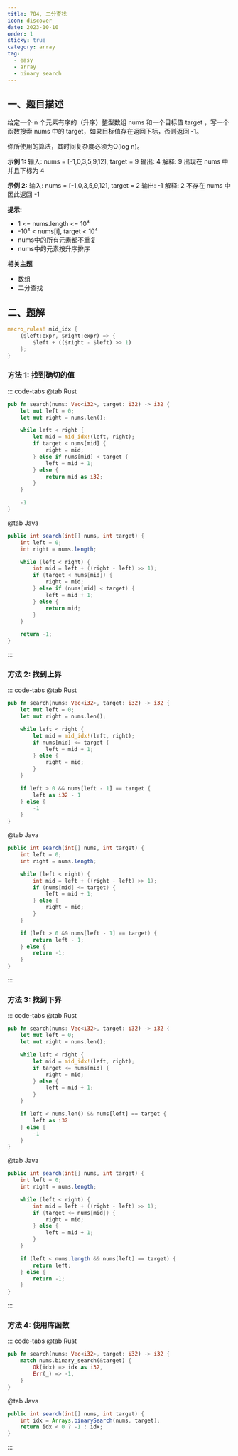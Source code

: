 ```yaml
---
title: 704, 二分查找
icon: discover
date: 2023-10-10
order: 1
sticky: true
category: array
tag: 
  - easy
  - array
  - binary search
---
```


## 一、题目描述
给定一个 n 个元素有序的（升序）整型数组 nums 和一个目标值 target ，写一个函数搜索 nums 中的 target，如果目标值存在返回下标，否则返回 -1。

你所使用的算法，其时间复杂度必须为O(log n)。

**示例 1:**
输入: nums = [-1,0,3,5,9,12], target = 9
输出: 4
解释: 9 出现在 nums 中并且下标为 4

**示例 2:**
输入: nums = [-1,0,3,5,9,12], target = 2
输出: -1
解释: 2 不存在 nums 中因此返回 -1

**提示:**

- 1 <= nums.length <= 10⁴
- -10⁴ < nums[i], target < 10⁴
- nums中的所有元素都不重复
- nums中的元素按升序排序

**相关主题**

- 数组
- 二分查找


## 二、题解
```rust
macro_rules! mid_idx {
    ($left:expr, $right:expr) => {
        $left + (($right - $left) >> 1)
    };
}
```
### 方法 1: 找到确切的值
::: code-tabs
@tab Rust
```rust
pub fn search(nums: Vec<i32>, target: i32) -> i32 {
    let mut left = 0;
    let mut right = nums.len();

    while left < right {
        let mid = mid_idx!(left, right);
        if target < nums[mid] {
            right = mid;
        } else if nums[mid] < target {
            left = mid + 1;
        } else {
            return mid as i32;
        }
    }

    -1
}
```

@tab Java
```java
public int search(int[] nums, int target) {
    int left = 0;
    int right = nums.length;

    while (left < right) {
        int mid = left + ((right - left) >> 1);
        if (target < nums[mid]) {
            right = mid;
        } else if (nums[mid] < target) {
            left = mid + 1;
        } else {
            return mid;
        }
    }

    return -1;
}
```
:::

### 方法 2: 找到上界
::: code-tabs
@tab Rust
```rust
pub fn search(nums: Vec<i32>, target: i32) -> i32 {
    let mut left = 0;
    let mut right = nums.len();

    while left < right {
        let mid = mid_idx!(left, right);
        if nums[mid] <= target {
            left = mid + 1;
        } else {
            right = mid;
        }
    }

    if left > 0 && nums[left - 1] == target {
        left as i32 - 1
    } else {
        -1
    }
}
```

@tab Java
```java
public int search(int[] nums, int target) {
    int left = 0;
    int right = nums.length;

    while (left < right) {
        int mid = left + ((right - left) >> 1);
        if (nums[mid] <= target) {
            left = mid + 1;
        } else {
            right = mid;
        }
    }

    if (left > 0 && nums[left - 1] == target) {
        return left - 1;
    } else {
        return -1;
    }
}
```
:::

### 方法 3: 找到下界
::: code-tabs
@tab Rust
```rust
pub fn search(nums: Vec<i32>, target: i32) -> i32 {
    let mut left = 0;
    let mut right = nums.len();

    while left < right {
        let mid = mid_idx!(left, right);
        if target <= nums[mid] {
            right = mid;
        } else {
            left = mid + 1;
        }
    }

    if left < nums.len() && nums[left] == target {
        left as i32
    } else {
        -1
    }
}
```

@tab Java
```java
public int search(int[] nums, int target) {
    int left = 0;
    int right = nums.length;

    while (left < right) {
        int mid = left + ((right - left) >> 1);
        if (target <= nums[mid]) {
            right = mid;
        } else {
            left = mid + 1;
        }
    }

    if (left < nums.length && nums[left] == target) {
        return left;
    } else {
        return -1;
    }
}
```
:::

### 方法 4: 使用库函数
::: code-tabs
@tab Rust
```rust
pub fn search(nums: Vec<i32>, target: i32) -> i32 {
    match nums.binary_search(&target) {
        Ok(idx) => idx as i32,
        Err(_) => -1,
    }
}
```

@tab Java
```java
public int search(int[] nums, int target) {
    int idx = Arrays.binarySearch(nums, target);
    return idx < 0 ? -1 : idx;
}
```
:::